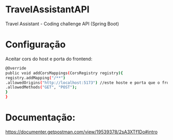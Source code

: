 # TravelAssistantAPI
 Travel Assistant - Coding challenge API (Spring Boot) 

# Configuração
Aceitar cors do host e porta do frontend:

```bash
@Override
public void addCorsMappings(CorsRegistry registry){
registry.addMapping("/**")
.allowedOrigins("http://localhost:5173") //este hoste e porta que o frontend usa
.allowedMethods("GET", "POST");
}
}
```

# Documentação: 
https://documenter.getpostman.com/view/19539378/2sA3XTf1Do#intro




